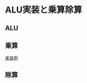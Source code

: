 # ALU実装と乗算除算
## ALU
## 乗算
[実装例](https://github.com/NeM-T/hdl_practice/blob/master/multiplier/multiplier2.sv)
## 除算
